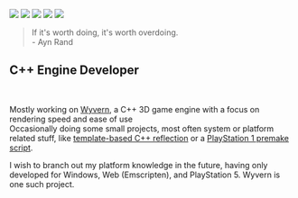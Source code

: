 [![](https://img.shields.io/badge/Itch.io-%23FA5C5C.svg?logo=Itch.io&logoColor=white)](https://argore.itch.io/)
![](https://img.shields.io/badge/C++-%2300599C.svg?logo=c%2B%2B&logoColor=white)
![](https://img.shields.io/badge/C%23-%23239120.svg?logo=csharp&logoColor=white)
![](https://img.shields.io/badge/lua-%232C2D72.svg?logo=lua&logoColor=white)
![](https://img.shields.io/badge/PlayStation%C2%AE5-003791?logo=playstation&logoColor=white)

> If it's worth doing, it's worth overdoing.  
> \- Ayn Rand

## C++ Engine Developer  

<br>

Mostly working on [Wyvern](https://github.com/argoreofficial/wyvern), a C++ 3D game engine with a focus on rendering speed and ease of use  
Occasionally doing some small projects, most often system or platform related stuff, like [template-based C++ reflection](https://github.com/ArgoreOfficial/Reflection) or a [PlayStation 1 premake script](https://github.com/ArgoreOfficial/PSn00bSDK-Premake).

I wish to branch out my platform knowledge in the future, having only developed for Windows, Web (Emscripten), and PlayStation 5. Wyvern is one such project.
